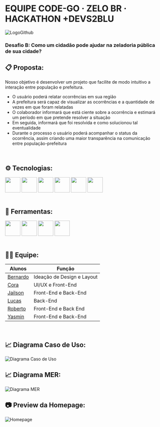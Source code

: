 # EQUIPE CODE-GO · ZELO BR · HACKATHON +DEVS2BLU

![LogoGithub](https://user-images.githubusercontent.com/109560393/225184182-000c586f-2228-4938-a39f-8a18fe6c7dd3.png)
### Desafio B: Como um cidadão pode ajudar na zeladoria pública de sua cidade?

## 📋 Proposta:
Nosso objetivo é desenvolver um projeto que facilite de modo intuitivo a interação entre população e prefeitura.
 - O usuário poderá relatar ocorrências em sua região
 - A prefeitura será capaz de visualizar as ocorrências e a quantidade de vezes em que foram relatadas
 - O colaborador informará que está ciente sobre a ocorrência e estimará um período em que pretende resolver a situação
 - Em seguida, informará que foi resolvida e como solucionou tal eventualidade
 - Durante o processo o usuário poderá acompanhar o status da ocorrência, assim criando uma maior transparência na comunicação entre população-prefeitura
<br>

## ⚙️ Tecnologias:

<div style="display: inline_block">
<img width="50rem" src="https://user-images.githubusercontent.com/25181517/121405384-444d7300-c95d-11eb-959f-913020d3bf90.png"/>
<img width="50rem" src="https://user-images.githubusercontent.com/25181517/121405754-b4f48f80-c95d-11eb-8893-fc325bde617f.png"/>
<img width="50rem" src="https://user-images.githubusercontent.com/25181517/183890595-779a7e64-3f43-4634-bad2-eceef4e80268.png"/>
<img width="50rem" src="https://user-images.githubusercontent.com/25181517/192158954-f88b5814-d510-4564-b285-dff7d6400dad.png"/>
<img width="50rem" src="https://user-images.githubusercontent.com/25181517/183898674-75a4a1b1-f960-4ea9-abcb-637170a00a75.png"/>
<img width="50rem" src="https://user-images.githubusercontent.com/25181517/183896128-ec99105a-ec1a-4d85-b08b-1aa1620b2046.png"/>
<div><br>
 
## 🔨 Ferramentas:
<img width="50rem" src="https://upload.wikimedia.org/wikipedia/commons/2/2c/Visual_Studio_Icon_2022.svg"/>
<img width="50rem" src="https://user-images.githubusercontent.com/25181517/192108372-f71d70ac-7ae6-4c0d-8395-51d8870c2ef0.png"/>
<img width="50rem" src="https://user-images.githubusercontent.com/25181517/189715289-df3ee512-6eca-463f-a0f4-c10d94a06b2f.png"/>
<img width="50rem" src="https://user-images.githubusercontent.com/109560393/225934909-2f190df7-b8db-4afd-b050-9d51061a1139.png"/><br><br>

## 👩‍💻 Equipe:
 | Alunos | Função |
 | ---------- | --------- |
 | [Bernardo](https://github.com/bernardogodac) | Ideação de Design e Layout |
 | [Cora](https://github.com/coramori) | UI/UX e Front-End |
 | [Jailson](https://github.com/Jailsonr12) | Front-End e Back-End |
 | [Lucas](https://github.com/Luc4sKr) | Back-End |
 | [Roberto](https://github.com/RobertoOliveiira) | Front-End e Back End |
 | [Yasmin](https://github.com/yasminvic) | Front-End e Back-End |

 <br>

 ## 📈 Diagrama Caso de Uso:
![Diagrama Caso de Uso](https://user-images.githubusercontent.com/109560393/225926980-01f83816-5536-46ec-9809-d2b377364715.png)

## 📈 Diagrama MER:
![Diagrama MER](https://user-images.githubusercontent.com/109560393/225941150-0e0faabb-75a8-464e-9980-66433e833bf7.png)

## 📷 Preview da Homepage:
![Homepage](https://user-images.githubusercontent.com/109560393/225941120-d64c2acf-84a4-4f49-b238-3bbc0a292b59.png)
